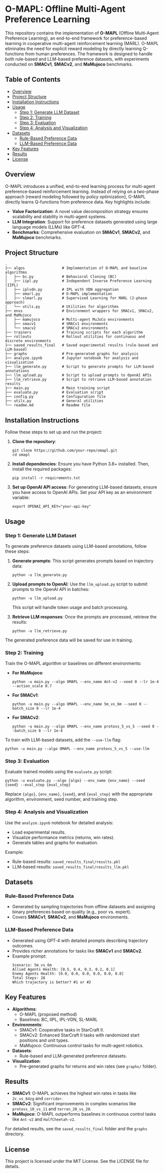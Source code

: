 # O-MAPL: Offline Multi-Agent Preference Learning

This repository contains the implementation of **O-MAPL** (Offline Multi-Agent Preference Learning), an end-to-end framework for preference-based learning in cooperative multi-agent reinforcement learning (MARL). O-MAPL eliminates the need for explicit reward modeling by directly learning Q-functions from human preferences. The framework is designed to handle both rule-based and LLM-based preference datasets, with experiments conducted on **SMACv1**, **SMACv2**, and **MaMujoco** benchmarks.

## Table of Contents
- [Overview](#overview)
- [Project Structure](#project-structure)
- [Installation Instructions](#installation-instructions)
- [Usage](#usage)
  - [Step 1: Generate LLM Dataset](#step-1-generate-llm-dataset)
  - [Step 2: Training](#step-2-training)
  - [Step 3: Evaluation](#step-3-evaluation)
  - [Step 4: Analysis and Visualization](#step-4-analysis-and-visualization)
- [Datasets](#datasets)
  - [Rule-Based Preference Data](#rule-based-preference-data)
  - [LLM-Based Preference Data](#llm-based-preference-data)
- [Key Features](#key-features)
- [Results](#results)
- [License](#license)

## Overview
O-MAPL introduces a unified, end-to-end learning process for multi-agent preference-based reinforcement learning. Instead of relying on a two-phase approach (reward modeling followed by policy optimization), O-MAPL directly learns Q-functions from preference data. Key highlights include:
- **Value Factorization**: A novel value decomposition strategy ensures scalability and stability in multi-agent systems.
- **LLM Integration**: Support for preference datasets generated using large language models (LLMs) like GPT-4.
- **Benchmarks**: Comprehensive evaluation on **SMACv1**, **SMACv2**, and **MaMujoco** benchmarks.

## Project Structure
```
.
├── algos                 # Implementation of O-MAPL and baseline algorithms
│   ├── bc.py             # Behavioral Cloning (BC)
│   ├── iipl.py           # Independent Inverse Preference Learning (IIPL)
│   ├── iplvdn.py         # IPL with VDN aggregation
│   ├── omarl.py          # O-MAPL implementation
│   ├── slmarl.py         # Supervised Learning for MARL (2-phase approach)
│   └── utils.py          # Utilities for algorithms
├── envs                  # Environment wrappers for SMACv1, SMACv2, and MaMujoco
│   ├── mamujoco          # Multi-agent MuJoCo environments
│   ├── smacv1            # SMACv1 environments
│   └── smacv2            # SMACv2 environments
├── trainers              # Training scripts for each algorithm
├── rollouts              # Rollout utilities for continuous and discrete environments
├── saved_results_final   # Saved experimental results (rule-based and LLM-based)
├── graphs                # Pre-generated graphs for analysis
├── analyze.ipynb         # Jupyter notebook for analysis and visualization
├── llm_generate.py       # Script to generate prompts for LLM-based annotations
├── llm_upload.py         # Script to upload prompts to OpenAI APIs
├── llm_retrieve.py       # Script to retrieve LLM-based annotation results
├── main.py               # Main training script
├── evaluate.py           # Evaluation script
├── config.py             # Configuration file
├── utils.py              # General utilities
└── readme.md             # Readme file
```

## Installation Instructions
Follow these steps to set up and run the project:

1. **Clone the repository**:
   ```
   git clone https://github.com/your-repo/omapl.git
   cd omapl
   ```

2. **Install dependencies**:
   Ensure you have Python 3.8+ installed. Then, install the required packages:
   ```
   pip install -r requirements.txt
   ```

3. **Set up OpenAI API access**:
   For generating LLM-based datasets, ensure you have access to OpenAI APIs. Set your API key as an environment variable:
   ```
   export OPENAI_API_KEY="your-api-key"
   ```

## Usage

### Step 1: Generate LLM Dataset
To generate preference datasets using LLM-based annotations, follow these steps:

1. **Generate prompts**:
   This script generates prompts based on trajectory data:
   ```
   python -u llm_generate.py
   ```

2. **Upload prompts to OpenAI**:
   Use the `llm_upload.py` script to submit prompts to the OpenAI API in batches:
   ```
   python -u llm_upload.py
   ```
   This script will handle token usage and batch processing.

3. **Retrieve LLM responses**:
   Once the prompts are processed, retrieve the results:
   ```
   python -u llm_retrieve.py
   ```

The generated preference data will be saved for use in training.

### Step 2: Training
Train the O-MAPL algorithm or baselines on different environments:

- **For MaMujoco**:
  ```
  python -u main.py --algo OMAPL --env_name Ant-v2 --seed 0 --lr 1e-4 --action_scale 0.7
  ```

- **For SMACv1**:
  ```
  python -u main.py --algo OMAPL --env_name 5m_vs_6m --seed 0 --batch_size 8 --lr 1e-4
  ```

- **For SMACv2**:
  ```
  python -u main.py --algo OMAPL --env_name protoss_5_vs_5 --seed 0 --batch_size 8 --lr 1e-4
  ```

To train with LLM-based datasets, add the `--use-llm` flag:
```
python -u main.py --algo OMAPL --env_name protoss_5_vs_5 --use-llm
```

### Step 3: Evaluation
Evaluate trained models using the `evaluate.py` script:
```
python -u evaluate.py --algo {algo} --env_name {env_name} --seed {seed} --eval_step {eval_step}
```

Replace `{algo}`, `{env_name}`, `{seed}`, and `{eval_step}` with the appropriate algorithm, environment, seed number, and training step.

### Step 4: Analysis and Visualization
Use the `analyze.ipynb` notebook for detailed analysis:
- Load experimental results.
- Visualize performance metrics (returns, win rates).
- Generate tables and graphs for evaluation.

Example:
- Rule-based results: `saved_results_final/results.pkl`
- LLM-based results: `saved_results_final/results_llm.pkl`

## Datasets

### Rule-Based Preference Data
- Generated by sampling trajectories from offline datasets and assigning binary preferences based on quality (e.g., poor vs. expert).
- Covers **SMACv1**, **SMACv2**, and **MaMujoco** environments.

### LLM-Based Preference Data
- Generated using GPT-4 with detailed prompts describing trajectory outcomes.
- Provides richer annotations for tasks like **SMACv1** and **SMACv2**.
- Example prompt:
  ```
  Scenario: 5m_vs_6m
  Allied Agents Health: [0.5, 0.4, 0.3, 0.2, 0.1]
  Enemy Agents Health: [0.0, 0.0, 0.0, 0.0, 0.0, 0.0]
  Total Steps: 28
  Which trajectory is better? #1 or #2
  ```

## Key Features
- **Algorithms**:
  - O-MAPL (proposed method)
  - Baselines: BC, IIPL, IPL-VDN, SL-MARL
- **Environments**:
  - SMACv1: Cooperative tasks in StarCraft II.
  - SMACv2: Enhanced StarCraft II tasks with randomized start positions and unit types.
  - MaMujoco: Continuous control tasks for multi-agent robotics.
- **Datasets**:
  - Rule-based and LLM-generated preference datasets.
- **Visualization**:
  - Pre-generated graphs for returns and win rates (see `graphs/` folder).

## Results
- **SMACv1**: O-MAPL achieves the highest win rates in tasks like `2c_vs_64zg` and `corridor`.
- **SMACv2**: Significant improvements in complex scenarios like `protoss_10_vs_11` and `terran_20_vs_20`.
- **MaMujoco**: O-MAPL outperforms baselines in continuous control tasks like `Ant-v2` and `HalfCheetah-v2`.

For detailed results, see the `saved_results_final` folder and the `graphs` directory.

## License
This project is licensed under the MIT License. See the LICENSE file for details.